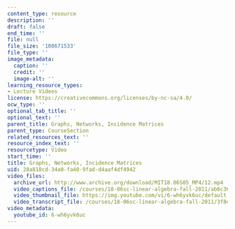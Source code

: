 ```yaml
---
content_type: resource
description: ''
draft: false
end_time: ''
file: null
file_size: '108671533'
file_type: ''
image_metadata:
  caption: ''
  credit: ''
  image-alt: ''
learning_resource_types:
- Lecture Videos
license: https://creativecommons.org/licenses/by-nc-sa/4.0/
ocw_type: ''
optional_tab_title: ''
optional_text: ''
parent_title: Graphs, Networks, Incidence Matrices
parent_type: CourseSection
related_resources_text: ''
resource_index_text: ''
resourcetype: Video
start_time: ''
title: Graphs, Networks, Incidence Matrices
uid: 28a818cd-34a0-fa40-9fad-d4aaf4df4942
video_files:
  archive_url: http://www.archive.org/download/MIT18.06S05_MP4/12.mp4
  video_captions_file: /courses/18-06sc-linear-algebra-fall-2011/ab6c364265de583897ed42a2ffa74491_6-wh6yvk6uc.vtt
  video_thumbnail_file: https://img.youtube.com/vi/6-wh6yvk6uc/default.jpg
  video_transcript_file: /courses/18-06sc-linear-algebra-fall-2011/3f8e0016948ea0224d2cd16dd4f4e80c_6-wh6yvk6uc.pdf
video_metadata:
  youtube_id: 6-wh6yvk6uc
---
```


